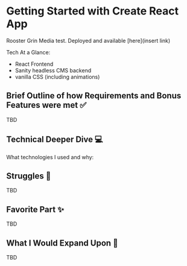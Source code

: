 # Getting Started with Create React App

Rooster Grin Media test. Deployed and available [here](insert link)

Tech At a Glance:

- React Frontend
- Sanity headless CMS backend
- vanilla CSS (including animations)

## Brief Outline of how Requirements and Bonus Features were met :white_check_mark:

TBD

## Technical Deeper Dive :computer:

What technologies I used and why:

## Struggles :triumph:

TBD

## Favorite Part :sparkles:

TBD

## What I Would Expand Upon :muscle:

TBD
